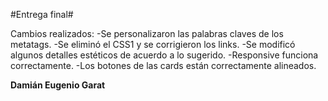 #Entrega final#

Cambios realizados:
-Se personalizaron las palabras claves de los metatags.
-Se eliminó el CSS1 y se corrigieron los links.
-Se modificó algunos detalles estéticos de acuerdo a lo sugerido.
-Responsive funciona correctamente.
-Los botones de las cards están correctamente alineados.


**Damián Eugenio Garat**